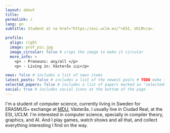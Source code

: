 ```yaml
---
layout: about
title: 
permalink: /
lang: en
subtitle: Student at <a href="https://esi.uclm.es/">ESI, UCLM</a>.

profile:
  align: right
  image: prof_pic.jpg
  image_circular: false # crops the image to make it circular
  more_info: >
    <p> - Pronouns: any/all </p>
    <p> - Living in: Västerås 🇸🇪</p>

news: false # includes a list of news items
latest_posts: false # includes a list of the newest posts # TODO make true when ive written blog posts in the site
selected_papers: false # includes a list of papers marked as "selected={true}"
social: true # includes social icons at the bottom of the page
---
```



I'm a student of computer science, currently living in Sweden for
ERASMUS+ exchange at [MDU](mdu.se), Västerås. I usually live in Ciudad Real,
at the ESI, UCLM. I'm interested in computer science, specially
in compiler theory, graphics, and AI. And I play games, watch shows and
all that, and collect everything interesting I find on the way.

